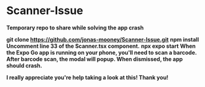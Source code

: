 # Scanner-Issue
**Temporary repo to share while solving the app crash**

**git clone https://github.com/jonas-mooney/Scanner-Issue.git**
**npm install**
**Uncomment line 33 of the Scanner.tsx component.**
**npx expo start**
**When the Expo Go app is running on your phone, you'll need to scan a barcode.**
**After barcode scan, the modal will popup. When dismissed, the app should crash.**

**I really appreciate you're help taking a look at this! Thank you!**
